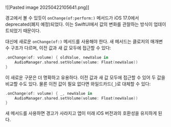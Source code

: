 ![[Pasted image 20250422105641.png]]

경고에서 볼 수 있듯이 `onChange(of:perform:)` 메서드가 iOS 17.0에서 deprecated(폐지 예정)되었다. 이는 SwiftUI에서 값의 변화를 관찰하는 방식이 업데이트되었기 때문이다.

대신에 새로운 `onChange(of:)` 메서드를 사용해야 한다. 새 메서드는 클로저의 매개변수 구조가 다르며, 이전 값과 새 값 모두에 접근할 수 있다:

```swift
.onChange(of: volume) { oldValue, newValue in
    AudioManager.shared.setVolume(volume: Float(newValue))
}
```

이 새로운 구문은 더 명확하고 유용하다. 이전 값과 새 값 모두에 접근할 수 있어 두 값을 비교할 수도 있다. 물론 이전 값이 필요 없다면 와일드카드(`_`)로 대체할 수 있다:

```swift
.onChange(of: volume) { _, newValue in
    AudioManager.shared.setVolume(volume: Float(newValue))
}
```

새 메서드를 사용하면 경고가 사라지고 앱이 미래 iOS 버전과의 호환성을 유지하게 된다.